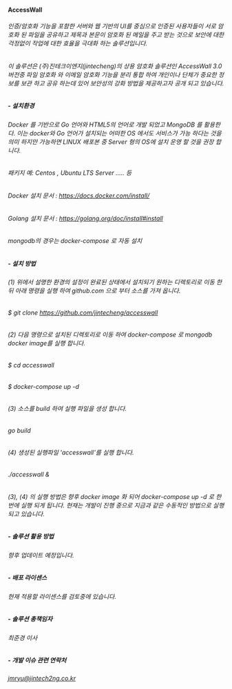 #### AccessWall

###### 인증/암호화 기능을 포함한 서버와 웹 기반의 UI를 중심으로 인증된 사용자들이 서로 암호화 된 파일을 공유하고 제목과 본문이 암호화 된 메일을 주고 받는 것으로 보안에 대한 걱정없이 작업에 대한 효율을 극대화 하는 솔루션입니다.

###### 이 솔루션은 (주)진테크이엔지(jintecheng)의 상용 암호화 솔루션인 AccessWall 3.0 버전중 파일 암호화 와 이메일 암호화 기능을 분리 통합 하여 개인이나 단체가 중요한 정보를 보관 하고 공유 하는데 있어 보안성의 강화 방법을 제공하고자 공개 되고 있습니다.

##### - 설치환경

###### Docker 를 기반으로 Go 언어와 HTML5의 언어로 개발 되었고 MongoDB 를 활용한다. 이는 docker와 Go 언어가 설치되는 어떠한 OS 에서도 서비스가 가능 하다는 것을 의미 하지만 가능하면 LINUX 배포본 중 Server 형의 OS에 설치 운영 할 것을 권장 합니다. 

###### 패키지 예: Centos , Ubuntu LTS Server ..... 등

###### Docker 설치 문서 : <https://docs.docker.com/install/>

###### Golang 설치 문서 : <https://golang.org/doc/install#install>

###### mongodb의 경우는 docker-compose 로 자동 설치

##### - 설치 방법

###### (1) 위에서 설명한 환경의 설정이 완료된 상태에서 설치되기 원하는 디렉토리로 이동 한 뒤 아래 명령을 실행 하여 github.com 으로 부터 소스를 가져 옵니다.

###### $ git clone https://github.com/jintecheng/accesswall

###### (2) 다음 명령으로 설치된 디렉토리로 이동 하여 docker-compose 로 mongodb docker image를 실행 합니다. 

###### $ cd accesswall

###### $ docker-compose up -d 

###### (3) 소스를 build 하여 실행 파일을 생성 합니다. 

###### go build

###### (4) 생성된 실행파일 'accesswall'를 실행 합니다.

###### ./accesswall & 

###### (3), (4) 의 실행 방법은 향후 docker image 화 되어 docker-compose up -d 로 한번에 실행 되게 됩니다. 현재는 개발이 진행 중으로 지금과 같은 수동적인 방법으로 실행 되고 있습니다. 

##### - 솔루션 활용 방법 

###### 향후 업데이트 예정입니다.

##### - 배포 라이센스 

###### 현재 적용할 라이센스를 검토중에 있습니다. 

##### - 솔루션 총책임자 

###### 최준경 이사

##### - 개발 이슈 관련 연락처

###### <jmryu@jintech2ng.co.kr>
